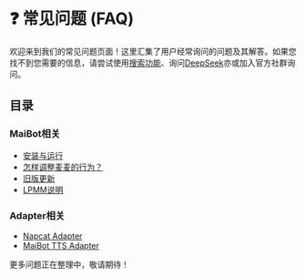 # ❓ 常见问题 (FAQ)

欢迎来到我们的常见问题页面！这里汇集了用户经常询问的问题及其解答。如果您找不到您需要的信息，请尝试使用[搜索功能](https://www.bing.com)、询问[DeepSeek](https://www.deepseek.com)亦或加入官方社群询问。

## 目录

### MaiBot相关
- [安装与运行](/faq/maibot/install_running)
- [怎样调整麦麦的行为？](/faq/maibot/settings)
- [旧版更新](/faq/maibot/update_to_07)
- [LPMM说明](/faq/maibot/lpmm)

### Adapter相关
- [Napcat Adapter](/faq/maibot-napcat-adapter/)
- [MaiBot TTS Adapter](/faq/maibot-tts-adapter/)

更多问题正在整理中，敬请期待！